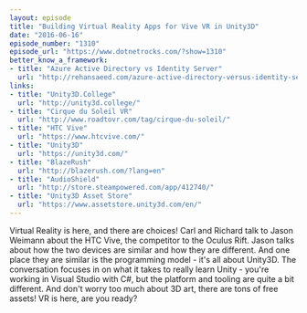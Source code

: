 ```yaml
---
layout: episode
title: "Building Virtual Reality Apps for Vive VR in Unity3D"
date: "2016-06-16"
episode_number: "1310"
episode_url: "https://www.dotnetrocks.com/?show=1310"
better_know_a_framework:
- title: "Azure Active Directory vs Identity Server"
  url: "http://rehansaeed.com/azure-active-directory-versus-identity-server/"
links:
- title: "Unity3D.College"
  url: "http://unity3d.college/"
- title: "Cirque du Soleil VR"
  url: "http://www.roadtovr.com/tag/cirque-du-soleil/"
- title: "HTC Vive"
  url: "https://www.htcvive.com/"
- title: "Unity3D"
  url: "https://unity3d.com/"
- title: "BlazeRush"
  url: "http://blazerush.com/?lang=en"
- title: "AudioShield"
  url: "http://store.steampowered.com/app/412740/"
- title: "Unity3D Asset Store"
  url: "https://www.assetstore.unity3d.com/en/"
---
```


Virtual Reality is here, and there are choices! Carl and Richard talk to Jason Weimann about the HTC Vive, the competitor to the Oculus Rift. Jason talks about how the two devices are similar and how they are different. And one place they are similar is the programming model - it's all about Unity3D. The conversation focuses in on what it takes to really learn Unity - you're working in Visual Studio with C#, but the platform and tooling are quite a bit different. And don't worry too much about 3D art, there are tons of free assets! VR is here, are you ready?
